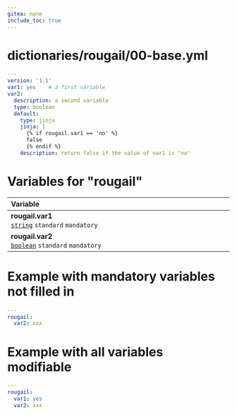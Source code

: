 ```yaml
---
gitea: none
include_toc: true
---
```

# dictionaries/rougail/00-base.yml

```yaml
---
version: '1.1'
var1: yes    # a first variable
var2:
  description: a second variable
  type: boolean
  default:
    type: jinja
    jinja: |
      {% if rougail.var1 == 'no' %}
      false
      {% endif %}
    description: return false if the value of var1 is "no"
```
# Variables for "rougail"

| Variable&nbsp;&nbsp;&nbsp;&nbsp;&nbsp;&nbsp;&nbsp;&nbsp;&nbsp;&nbsp;&nbsp;&nbsp;&nbsp;&nbsp;&nbsp;&nbsp;&nbsp;&nbsp;&nbsp;&nbsp;&nbsp;&nbsp;&nbsp;&nbsp;&nbsp;&nbsp;&nbsp;&nbsp;&nbsp;&nbsp;&nbsp;&nbsp;&nbsp;&nbsp;&nbsp;&nbsp;&nbsp;&nbsp;&nbsp;&nbsp;&nbsp;&nbsp;&nbsp;&nbsp;&nbsp;&nbsp;&nbsp;&nbsp;&nbsp;&nbsp;&nbsp;&nbsp;&nbsp;&nbsp;&nbsp;&nbsp;&nbsp;&nbsp;&nbsp;&nbsp;&nbsp;&nbsp;&nbsp;&nbsp;&nbsp;&nbsp;&nbsp;&nbsp;&nbsp;&nbsp;&nbsp;&nbsp;&nbsp;&nbsp;&nbsp;&nbsp;&nbsp;&nbsp;&nbsp;&nbsp;&nbsp;&nbsp;&nbsp;&nbsp;&nbsp;&nbsp;&nbsp;&nbsp;&nbsp;&nbsp;&nbsp;&nbsp;&nbsp;&nbsp;&nbsp;&nbsp;&nbsp;&nbsp;&nbsp;   | Description&nbsp;&nbsp;&nbsp;&nbsp;&nbsp;&nbsp;&nbsp;&nbsp;&nbsp;&nbsp;&nbsp;&nbsp;&nbsp;&nbsp;&nbsp;&nbsp;&nbsp;&nbsp;&nbsp;&nbsp;&nbsp;&nbsp;&nbsp;&nbsp;&nbsp;&nbsp;&nbsp;&nbsp;&nbsp;&nbsp;&nbsp;&nbsp;&nbsp;&nbsp;&nbsp;&nbsp;&nbsp;&nbsp;&nbsp;&nbsp;&nbsp;&nbsp;&nbsp;&nbsp;&nbsp;&nbsp;&nbsp;&nbsp;&nbsp;&nbsp;&nbsp;&nbsp;&nbsp;&nbsp;&nbsp;&nbsp;&nbsp;&nbsp;&nbsp;&nbsp;&nbsp;&nbsp;&nbsp;&nbsp;&nbsp;&nbsp;&nbsp;&nbsp;&nbsp;&nbsp;&nbsp;&nbsp;&nbsp;&nbsp;&nbsp;&nbsp;&nbsp;&nbsp;&nbsp;&nbsp;&nbsp;&nbsp;&nbsp;&nbsp;&nbsp;&nbsp;&nbsp;&nbsp;&nbsp;&nbsp;&nbsp;&nbsp;&nbsp;&nbsp;&nbsp;&nbsp;   |
|------------------------------------------------------------------------------------------------------------------------------------------------------------------------------------------------------------------------------------------------------------------------------------------------------------------------------------------------------------------------------------------------------------------------------------------------------------------------------------------------------------------------------------------------------------------------------------------------------------------------------|---------------------------------------------------------------------------------------------------------------------------------------------------------------------------------------------------------------------------------------------------------------------------------------------------------------------------------------------------------------------------------------------------------------------------------------------------------------------------------------------------------------------------------------------------------------------------------------------------------------|
| **rougail.var1**<br/>[`string`](https://rougail.readthedocs.io/en/latest/variable.html#variables-types) `standard` `mandatory`                                                                                                                                                                                                                                                                                                                                                                                                                                                                                               | A first variable.<br/>**Default**: yes                                                                                                                                                                                                                                                                                                                                                                                                                                                                                                                                                                        |
| **rougail.var2**<br/>[`boolean`](https://rougail.readthedocs.io/en/latest/variable.html#variables-types) `standard` `mandatory`                                                                                                                                                                                                                                                                                                                                                                                                                                                                                              | A second variable.<br/>**Default**: return false if the value of var1 is "no".                                                                                                                                                                                                                                                                                                                                                                                                                                                                                                                                |


# Example with mandatory variables not filled in

```yaml
---
rougail:
  var2: xxx
```
# Example with all variables modifiable

```yaml
---
rougail:
  var1: yes
  var2: xxx
```
